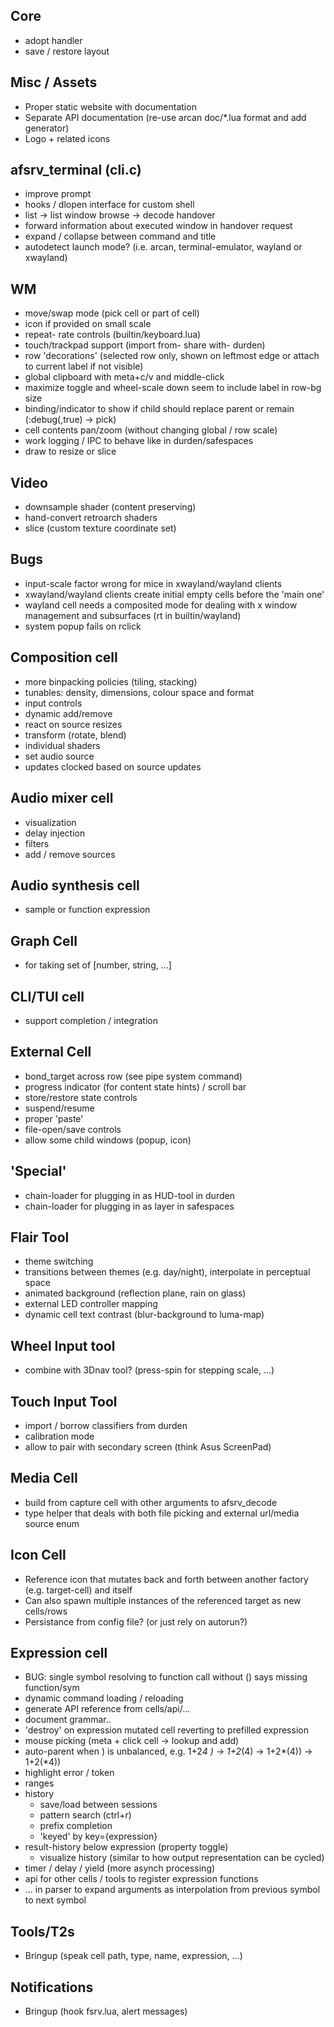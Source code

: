 ## Core
 - adopt handler
 - save / restore layout

## Misc / Assets
 - Proper static website with documentation
 - Separate API documentation (re-use arcan doc/\*.lua format and add generator)
 - Logo + related icons

## afsrv\_terminal (cli.c)
 - improve prompt
 - hooks / dlopen interface for custom shell
 - list -> list window browse -> decode handover
 - forward information about executed window in handover request
 - expand / collapse between command and title
 - autodetect launch mode? (i.e. arcan, terminal-emulator, wayland or xwayland)

## WM
 - move/swap mode (pick cell or part of cell)
 - icon if provided on small scale
 - repeat- rate controls (builtin/keyboard.lua)
 - touch/trackpad support (import from- share with- durden)
 - row 'decorations' (selected row only, shown on leftmost edge or attach to current label if not visible)
 - global clipboard with meta+c/v and middle-click
 - maximize toggle and wheel-scale down seem to include label in row-bg size
 - binding/indicator to show if child should replace parent or remain (:debug(,true) -> pick)
 - cell contents pan/zoom (without changing global / row scale)
 - work logging / IPC to behave like in durden/safespaces
 - draw to resize or slice

## Video
 - downsample shader (content preserving)
 - hand-convert retroarch shaders
 - slice (custom texture coordinate set)

## Bugs
 - input-scale factor wrong for mice in xwayland/wayland clients
 - xwayland/wayland clients create initial empty cells before the 'main one'
 - wayland cell needs a composited mode for dealing with x window management and subsurfaces (rt in builtin/wayland)
 - system popup fails on rclick

## Composition cell
 - more binpacking policies (tiling, stacking)
 - tunables: density, dimensions, colour space and format
 - input controls
 - dynamic add/remove
 - react on source resizes
 - transform (rotate, blend)
 - individual shaders
 - set audio source
 - updates clocked based on source updates

## Audio mixer cell
 - visualization
 - delay injection
 - filters
 - add / remove sources

## Audio synthesis cell
 - sample or function expression

## Graph Cell
 - for taking set of [number, string, ...]

## CLI/TUI cell
 - support completion / integration

## External Cell
 - bond\_target across row (see pipe system command)
 - progress indicator (for content state hints) / scroll bar
 - store/restore state controls
 - suspend/resume
 - proper 'paste'
 - file-open/save controls
 - allow some child windows (popup, icon)

## 'Special'
 - chain-loader for plugging in as HUD-tool in durden
 - chain-loader for plugging in as layer in safespaces

## Flair Tool
 - theme switching
 - transitions between themes (e.g. day/night), interpolate in perceptual space
 - animated background (reflection plane, rain on glass)
 - external LED controller mapping
 - dynamic cell text contrast (blur-background to luma-map)

## Wheel Input tool
 - combine with 3Dnav tool? (press-spin for stepping scale, ...)

## Touch Input Tool
 - import / borrow classifiers from durden
 - calibration mode
 - allow to pair with secondary screen (think Asus ScreenPad)

## Media Cell
 - build from capture cell with other arguments to afsrv\_decode
 - type helper that deals with both file picking and external url/media source enum

## Icon Cell
 - Reference icon that mutates back and forth between another factory (e.g. target-cell) and itself
 - Can also spawn multiple instances of the referenced target as new cells/rows
 - Persistance from config file? (or just rely on autorun?)

## Expression cell
 - BUG: single symbol resolving to function call without () says missing function/sym
 - dynamic command loading / reloading
 - generate API reference from cells/api/...
 - document grammar..
 - 'destroy' on expression mutated cell reverting to prefilled expression
 - mouse picking (meta + click cell -> lookup and add)
 - auto-parent when ) is unbalanced, e.g. 1+2*4 ) -> 1+2*(4) -> 1+2*(4)) -> 1+2(*4))
 - highlight error / token
 - ranges
 - history
   - save/load between sessions
   - pattern search (ctrl+r)
   - prefix completion
   - 'keyed' by key={expression}
 - result-history below expression (property toggle)
   - visualize history (similar to how output representation can be cycled)
 - timer / delay / yield (more asynch processing)
 - api for other cells / tools to register expression functions
 - ... in parser to expand arguments as interpolation from previous symbol to next symbol

## Tools/T2s
 - Bringup (speak cell path, type, name, expression, ...)

## Notifications
 - Bringup (hook fsrv.lua, alert messages)
